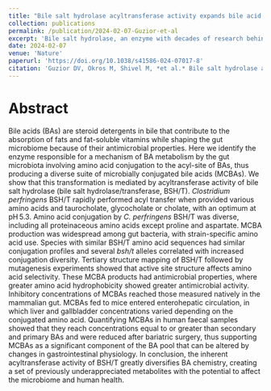 ```yaml
---
title: "Bile salt hydrolase acyltransferase activity expands bile acid diversity"
collection: publications
permalink: /publication/2024-02-07-Guzior-et-al
excerpt: 'Bile salt hydrolase, an enzyme with decades of research behind it, is identified as one of the culprits behind microbial bile acid conjugation, diversifying the bile acid pool and further establishing connections between microbially conjugated bile acids and gastrointestinal physiology.'
date: 2024-02-07
venue: 'Nature'
paperurl: 'https://doi.org/10.1038/s41586-024-07017-8'
citation: 'Guzior DV, Okros M, Shivel M, *et al.* Bile salt hydrolase acyltransferase activity expands bile acid diversity. *Nature* (2024).'
---
```

# Abstract

Bile acids (BAs) are steroid detergents in bile that contribute to the absorption of fats and fat-soluble vitamins while shaping the gut microbiome because of their antimicrobial properties. Here we identify the enzyme responsible for a mechanism of BA metabolism by the gut microbiota involving amino acid conjugation to the acyl-site of BAs, thus producing a diverse suite of microbially conjugated bile acids (MCBAs). We show that this transformation is mediated by acyltransferase activity of bile salt hydrolase (bile salt hydrolase/transferase, BSH/T). *Clostridium perfringens* BSH/T rapidly performed acyl transfer when provided various amino acids and taurocholate, glycocholate or cholate, with an optimum at pH 5.3. Amino acid conjugation by *C. perfringens* BSH/T was diverse, including all proteinaceous amino acids except proline and aspartate. MCBA production was widespread among gut bacteria, with strain-specific amino acid use. Species with similar BSH/T amino acid sequences had similar conjugation profiles and several *bsh/t* alleles correlated with increased conjugation diversity. Tertiary structure mapping of BSH/T followed by mutagenesis experiments showed that active site structure affects amino acid selectivity. These MCBA products had antimicrobial properties, where greater amino acid hydrophobicity showed greater antimicrobial activity. Inhibitory concentrations of MCBAs reached those measured natively in the mammalian gut. MCBAs fed to mice entered enterohepatic circulation, in which liver and gallbladder concentrations varied depending on the conjugated amino acid. Quantifying MCBAs in human faecal samples showed that they reach concentrations equal to or greater than secondary and primary BAs and were reduced after bariatric surgery, thus supporting MCBAs as a significant component of the BA pool that can be altered by changes in gastrointestinal physiology. In conclusion, the inherent acyltransferase activity of BSH/T greatly diversifies BA chemistry, creating a set of previously underappreciated metabolites with the potential to affect the microbiome and human health.